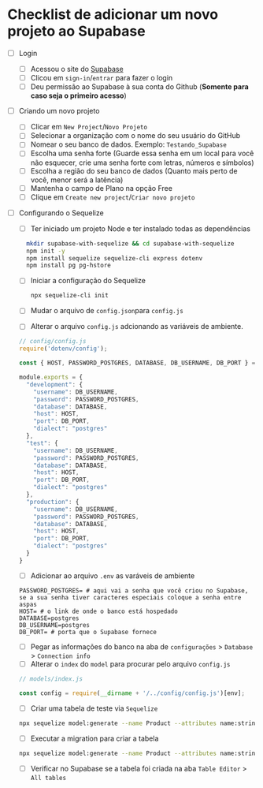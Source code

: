 # Checklist de adicionar um novo projeto ao Supabase

- [ ] Login
  - [ ] Acessou o site do [Supabase](https://supabase.io/)
  - [ ] Clicou em `sign-in`/`entrar` para fazer o login
  - [ ] Deu permissão ao Supabase à sua conta do Github (**Somente para caso seja o primeiro acesso**)

- [ ] Criando um novo projeto
  - [ ] Clicar em `New Project`/`Novo Projeto`
  - [ ] Selecionar a organização com o nome do seu usuário do GitHub
  - [ ] Nomear o seu banco de dados. Exemplo: `Testando_Supabase`
  - [ ] Escolha uma senha forte (Guarde essa senha em um local para você não esquecer, crie uma senha forte com letras, números e símbolos)
  - [ ] Escolha a região do seu banco de dados (Quanto mais perto de você, menor será a latência)
  - [ ] Mantenha o campo de Plano na opção Free
  - [ ] Clique em `Create new project`/`Criar novo projeto`

- [ ] Configurando o Sequelize
  - [ ] Ter iniciado um projeto Node e ter instalado todas as dependências

  ~~~bash
    mkdir supabase-with-sequelize && cd supabase-with-sequelize
    npm init -y
    npm install sequelize sequelize-cli express dotenv
    npm install pg pg-hstore
  ~~~

  - [ ] Iniciar a configuração do Sequelize

    ~~~bash
    npx sequelize-cli init

    ~~~

  - [ ] Mudar o arquivo de `config.json`para `config.js`
  - [ ] Alterar o arquivo `config.js` adcionando as variáveis de ambiente.

  ~~~JavaScript
  // config/config.js
  require('dotenv/config');

  const { HOST, PASSWORD_POSTGRES, DATABASE, DB_USERNAME, DB_PORT } = process.env;

  module.exports = {
    "development": {
      "username": DB_USERNAME,
      "password": PASSWORD_POSTGRES,
      "database": DATABASE,
      "host": HOST,
      "port": DB_PORT,
      "dialect": "postgres"
    },
    "test": {
      "username": DB_USERNAME,
      "password": PASSWORD_POSTGRES,
      "database": DATABASE,
      "host": HOST,
      "port": DB_PORT,
      "dialect": "postgres"
    },
    "production": {
      "username": DB_USERNAME,
      "password": PASSWORD_POSTGRES,
      "database": DATABASE,
      "host": HOST,
      "port": DB_PORT,
      "dialect": "postgres"
    }
  }
  ~~~

  - [ ] Adicionar ao arquivo `.env` as varáveis de ambiente

  ~~~env
  PASSWORD_POSTGRES= # aqui vai a senha que você criou no Supabase, se a sua senha tiver caracteres especiais coloque a senha entre aspas
  HOST= # o link de onde o banco está hospedado
  DATABASE=postgres
  DB_USERNAME=postgres
  DB_PORT= # porta que o Supabase fornece
  ~~~

  - [ ] Pegar as informações do banco na aba de `configurações` > `Database` > `Connection info`
  - [ ] Alterar o `index` do `model` para procurar pelo arquivo `config.js`

  ~~~JavaScript
  // models/index.js

  const config = require(__dirname + '/../config/config.js')[env];
  ~~~

  - [ ] Criar uma tabela de teste via `Sequelize`

  ~~~bash
  npx sequelize model:generate --name Product --attributes name:string,description:string
  ~~~

  - [ ] Executar a migration para criar a tabela

  ~~~bash
  npx sequelize model:generate --name Product --attributes name:string,description:string
  ~~~

  - [ ] Verificar no Supabase se a tabela foi criada na aba `Table Editor` > `All tables`
